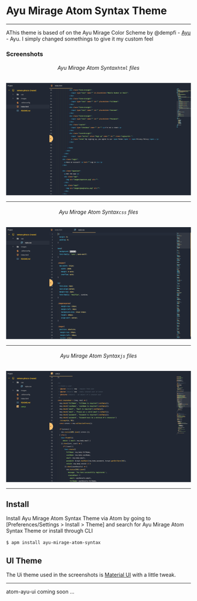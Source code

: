 # Ayu Mirage Atom Syntax Theme
  ---

AThis theme is based of on the Ayu Mirage Color Scheme by  @dempfi - [Ayu](https://github.com/dempfi/ayu) - Ayu.
I simply changed somethings to give it my custom feel

### Screenshots

<h6 align='center'>Ayu Mirage Atom Syntax<code>html</code> files</h6>
  
![html](./screenshots/html.png)
  
  ---

<h6 align='center'>Ayu Mirage Atom Syntax<code>css</code> files</h6>
  
![css](./screenshots/css.png)
  
  ---

<h6 align='center'>Ayu Mirage Atom Syntax<code>js</code> files</h6>
  
![js](./screenshots/js.png)

  ---

## Install
Install Ayu Mirage Atom Syntax Theme via Atom by going to [Preferences/Settings > Install > Theme] and search for Ayu Mirage Atom Syntax Theme or install through CLI

`$ apm install ayu-mirage-atom-syntax`

## UI Theme
The Ui theme used in the screenshots is [Material UI](https://atom.io/themes/atom-material-ui) with a little tweak.

  ---
atom-ayu-ui coming soon ...